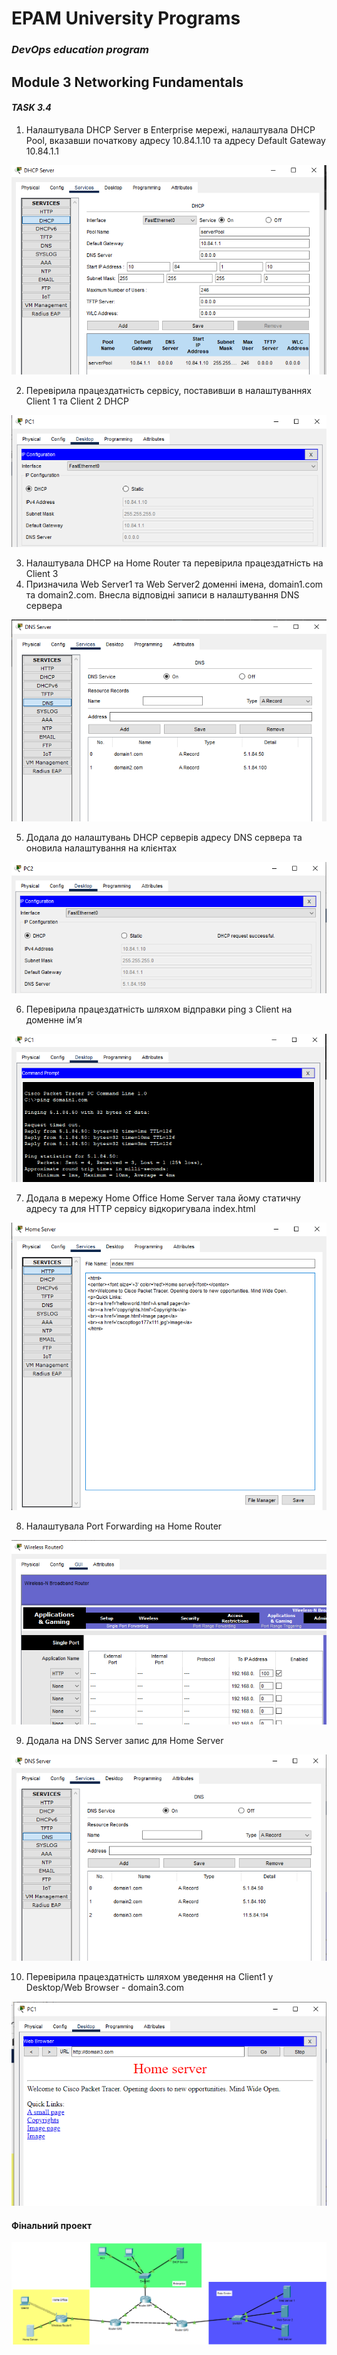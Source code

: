 # EPAM University Programs
### _DevOps education program_
## Module 3 Networking Fundamentals
#### _TASK 3.4_

 1. Налаштувала DHCP Server в Enterprise мережі, налаштувала DHCP Pool, вказавши початкову адресу 10.84.1.10 та 
адресу Default Gateway 10.84.1.1

 ![2.PNG](https://github.com/AnnaMushchynina/DevOps_online_Kyiv_2022Q1Q2/blob/main/m3/task3.4/images/2.PNG)
 
 2. Перевірила працездатність сервісу, поставивши в налаштуваннях Client 1 та Client 2 DHCP
  
  ![3.PNG](https://github.com/AnnaMushchynina/DevOps_online_Kyiv_2022Q1Q2/blob/main/m3/task3.4/images/3.PNG)

3. Налаштувала DHCP на Home Router та перевірила працездатність на Client 3
4. Призначила Web Server1 та Web Server2 доменні імена, domain1.com та domain2.com. Внесла відповідні записи в налаштування DNS сервера

  ![6.PNG](https://github.com/AnnaMushchynina/DevOps_online_Kyiv_2022Q1Q2/blob/main/m3/task3.4/images/6.PNG)
  
5. Додала до налаштувань DHCP серверів адресу DNS сервера та оновила налаштування на клієнтах
  
 ![7.PNG](https://github.com/AnnaMushchynina/DevOps_online_Kyiv_2022Q1Q2/blob/main/m3/task3.4/images/7.PNG)

6. Перевірила працездатність шляхом відправки ping з Client на доменне ім’я

 ![8.PNG](https://github.com/AnnaMushchynina/DevOps_online_Kyiv_2022Q1Q2/blob/main/m3/task3.4/images/8.PNG)
 
7. Додала в мережу Home Office Home Server тала йому статичну адресу та для HTTP сервісу відкоригувала index.html
 
![9.PNG](https://github.com/AnnaMushchynina/DevOps_online_Kyiv_2022Q1Q2/blob/main/m3/task3.4/images/9.PNG)

8. Налаштувала Port Forwarding на Home Router
 
![10.PNG](https://github.com/AnnaMushchynina/DevOps_online_Kyiv_2022Q1Q2/blob/main/m3/task3.4/images/10.PNG)

9. Додала на DNS Server запис для Home Server

![11.PNG](https://github.com/AnnaMushchynina/DevOps_online_Kyiv_2022Q1Q2/blob/main/m3/task3.4/images/11.PNG)

10. Перевірила працездатність шляхом уведення на Client1 у Desktop/Web Browser - domain3.com

![12.PNG](https://github.com/AnnaMushchynina/DevOps_online_Kyiv_2022Q1Q2/blob/main/m3/task3.4/images/12.PNG)

#### Фінальний проект

![13.PNG](https://github.com/AnnaMushchynina/DevOps_online_Kyiv_2022Q1Q2/blob/main/m3/task3.4/images/13.PNG)
